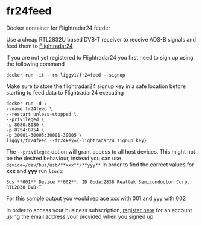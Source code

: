 # fr24feed
Docker container for Flightradar24 feeder

Use a cheap RTL2832U based DVB-T receiver to receive ADS-B signals and feed them to [Flightradar24](http://flightradar24.com)

If you are not yet registered to Flightradar24 you first need to sign up using the following command
```
docker run -it --rm liggy1/fr24feed --signup
```

Make sure to store the flightradar24 signup key in a safe location before starting to feed data to Flightradar24 executing
```
docker run -d \
--name fr24feed \
--restart unless-stopped \
--privileged \
-p 8080:8080 \
-p 8754:8754 \
-p 30001-30005:30001-30005 \
liggy1/fr24feed --fr24key={Flightradar24 signup key}
```

The ```--privileged``` option will grant access to all host devices. This might not be the desired behaviour, instead you can use ```--device=/dev/bus/usb/**xxx**/**yyy**```
In order to find the correct values for **xxx** and **yyy** run ```lsusb```:
```
Bus **001** Device **002**: ID 0bda:2838 Realtek Semiconductor Corp. RTL2838 DVB-T
```
For this sample output you would replace xxx with 001 and yyy with 002

In order to access your business subscription, [register here](https://www.flightradar24.com/premium/signup?account=free) for an account using the email address your provided when you signed up.
